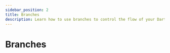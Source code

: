 ```yaml
---
sidebar_position: 2
title: Branches 
description: Learn how to use branches to control the flow of your Dart code.
---
```


# Branches
